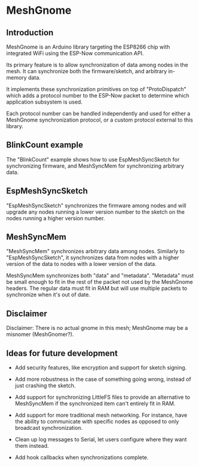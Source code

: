 # MeshGnome

## Introduction

MeshGnome is an Arduino library targeting the ESP8266 chip with
integrated WiFi using the ESP-Now communication API.

Its primary feature is to allow synchronization of data among nodes in
the mesh.  It can synchronize both the firmware/sketch, and arbitrary
in-memory data.

It implements these synchronization primitives on top of
"ProtoDispatch" which adds a protocol number to the ESP-Now packet to
determine which application subsystem is used.

Each protocol number can be handled independently and used for either
a MeshGnome synchronization protocol, or a custom protocol external to
this library.

## BlinkCount example

The "BlinkCount" example shows how to use EspMeshSyncSketch for
synchronizing firmware, and MeshSyncMem for synchronizing arbitrary
data.

## EspMeshSyncSketch

"EspMeshSyncSketch" synchronizes the firmware among nodes and will
upgrade any nodes running a lower version number to the sketch on the
nodes running a higher version number.

## MeshSyncMem

"MeshSyncMem" synchronizes arbitrary data among nodes.  Similarly to
"EspMeshSyncSketch", it synchronizes data from nodes with a higher
version of the data to nodes with a lower version of the data.

MeshSyncMem synchronizes both "data" and "metadata".  "Metadata" must
be small enough to fit in the rest of the packet not used by the
MeshGnome headers.  The regular data must fit in RAM but will use
multiple packets to synchronize when it's out of date.

## Disclaimer

Disclaimer: There is no actual gnome in this mesh; MeshGnome may be a
misnomer (MeshGnomer?).

## Ideas for future development

* Add security features, like encryption and support for sketch
  signing.

* Add more robustness in the case of something going wrong, instead of
  just crashing the sketch.

* Add support for synchronizing LittleFS files to provide an
  alternative to MeshSyncMem if the synchronized item can't entirely
  fit in RAM.

* Add support for more traditional mesh networking.  For instance,
  have the ability to communicate with specific nodes as opposed to
  only broadcast synchronization.

* Clean up log messages to Serial, let users configure where they want them instead.

* Add hook callbacks when synchronizations complete.
